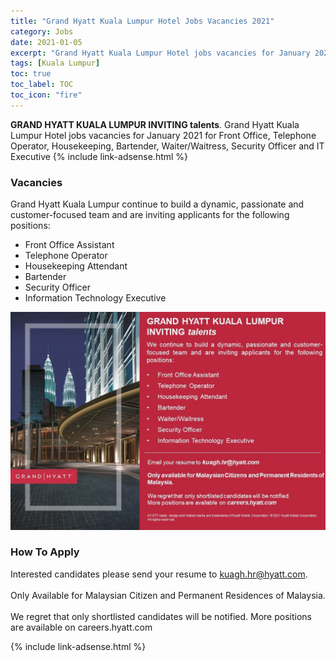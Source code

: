 ```yaml
---
title: "Grand Hyatt Kuala Lumpur Hotel Jobs Vacancies 2021" 
category: Jobs 
date: 2021-01-05
excerpt: "Grand Hyatt Kuala Lumpur Hotel jobs vacancies for January 2021 for Front Office, Telephone Operator, Housekeeping, Bartender, Waiter/Waitress, Security Officer and IT Executive" 
tags: [Kuala Lumpur] 
toc: true 
toc_label: TOC 
toc_icon: "fire" 
--- 
```


**GRAND HYATT KUALA LUMPUR INVITING talents**.
Grand Hyatt Kuala Lumpur Hotel jobs vacancies for January 2021 for Front Office, Telephone Operator, Housekeeping, Bartender, Waiter/Waitress, Security Officer and IT Executive
{% include link-adsense.html %} 

### Vacancies
Grand Hyatt Kuala Lumpur continue to build a dynamic, passionate and customer-focused team and are inviting applicants for the following positions:

- Front Office Assistant
- Telephone Operator
- Housekeeping Attendant
- Bartender
- Security Officer
- Information Technology Executive

![Grand Hyatt Hotel Kuala Lumpur Jobs 2021!](/assets/images/2021-01/grand-hyatt-kuala-lumpur-jobs-2021.jpg "Grand Hyatt Kuala Lumpur Jobs Vacancies 2021")

### How To Apply
Interested candidates please send your resume to kuagh.hr@hyatt.com.<br/><br/>
Only Available for Malaysian Citizen and Permanent Residences of Malaysia.<br/><br/>
We regret that only shortlisted candidates will be notified.
More positions are available on careers.hyatt.com

{% include link-adsense.html %} 